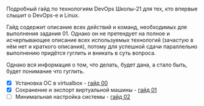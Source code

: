 Подробный гайд по технологиям DevOps Школы-21 для тех, кто впервые слышит о DevOps-е и Linux.

Гайд содержит описание всех действий и команд, необходимых для выполнения задания 01. Однако он не претендует на полное и исчерпывающее описание всех используемых технологий (зачастую в нём нет и краткого описания), потому для успешной сдачи параллельно выполнению придётся гуглить и вникать в суть вопроса.

Однако вся информация о том, что делать, будет дана, а стало быть, будет понимание что гуглить.

- [X] Установка ОС в virtualbox - [гайд 00](https://github.com/codesshaman/sber_devops_d01_linux-master/blob/main/00_INSTALL_SYSTEM.md "Установка ОС в virtualbox")
- [X] Сохранение и экспорт виртуальной машины - [гайд 01](https://github.com/codesshaman/sber_devops_d01_linux-master/blob/main/01_EXPORT_AND_SAVE.md "Установка ОС в virtualbox")
- [ ] Минимальная настройка системы - [гайд 02](https://github.com/codesshaman/sber_devops_d01_linux-master/blob/main/02_SYSTEM_SETTING.md "Минимальная настройка системы")
